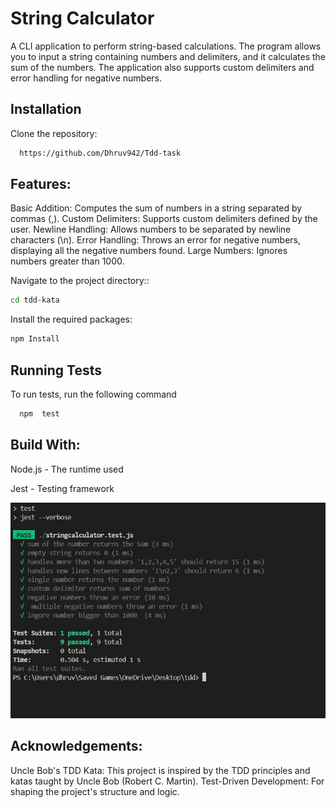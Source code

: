 # String Calculator

A CLI application to perform string-based calculations. The program allows you to input a string containing numbers and delimiters, and it calculates the sum of the numbers. The application also supports custom delimiters and error handling for negative numbers.

## Installation

Clone the repository:

```bash
  https://github.com/Dhruv942/Tdd-task
```

## Features:

Basic Addition: Computes the sum of numbers in a string separated by commas (,).
Custom Delimiters: Supports custom delimiters defined by the user.
Newline Handling: Allows numbers to be separated by newline characters (\n).
Error Handling: Throws an error for negative numbers, displaying all the negative numbers found.
Large Numbers: Ignores numbers greater than 1000.

Navigate to the project directory::

```bash
cd tdd-kata

```

Install the required packages:

```bash
npm Install

```

## Running Tests

To run tests, run the following command

```bash
  npm  test
```

## Build With:

Node.js - The runtime used

Jest - Testing framework

![Test Report](https://github.com/Dhruv942/Tdd-task/blob/main/Testreport.jpg)

## Acknowledgements:

Uncle Bob's TDD Kata: This project is inspired by the TDD principles and katas taught by Uncle Bob (Robert C. Martin).
Test-Driven Development: For shaping the project's structure and logic.
